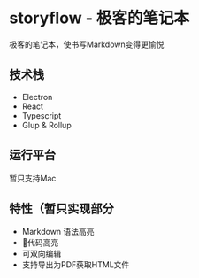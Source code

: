 # storyflow - 极客的笔记本
极客的笔记本，使书写Markdown变得更愉悦

## 技术栈
- Electron
- React
- Typescript
- Glup & Rollup

## 运行平台
暂只支持Mac

## 特性（暂只实现部分
- Markdown 语法高亮
- 代码高亮
- 可双向编辑
- 支持导出为PDF获取HTML文件

